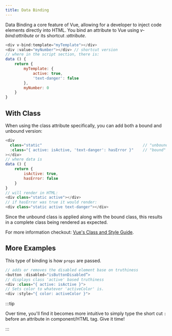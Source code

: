 ```yaml
---
title: Data Binding
---
```

Data Binding a core feature of Vue, allowing for a developer to inject code elements directly into HTML. You bind an attribute to Vue using <em>v-bind:attribute</em> or its shortcut <em>:attribute</em>.
```javascript
<div v-bind:template="myTemplate"></div>
<div :value="myNumber"></div> // shortcut version
// where in the script section, there is:
data () {
    return {
        myTemplate: {
            active: true,
            'text-danger': false
        },
        myNumber: 0
    }
}
```
## With Class
When using the class attribute specifically, you can add both a bound and unbound version:
```javascript
<div
  class="static"                                            // "unbound"
  :class="{ active: isActive, 'text-danger': hasError }"    // "bound"
></div>
// where data is
data () {
    return {
        isActive: true,
        hasError: false
    }
}
// will render in HTML:
<div class="static active"></div>
// if hasError was true it would render:
<div class="static active text-danger"></div>
```
Since the unbound class is applied along with the bound class, this results in a complete class being rendered as expected.

For more information checkout: [Vue's Class and Style Guide](https://vuejs.org/v2/guide/class-and-style.html).
## More Examples
This type of binding is how `props` are passed.
```javascript
// adds or removes the disabled element base on truthiness
<button :disabled="isButtonDisabled”>
// displays class 'active' based truthiness
<div :class="{ active: isActive }">
// Sets color to whatever 'activeColor' is.
<div :style="{ color: activeColor }">
```
:::tip

Over time, you'll find it becomes more intuitive to simply type the short cut `:` before an attribute in component/HTML tag. Give it time!

:::